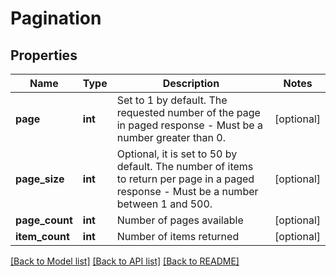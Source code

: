 # Pagination

## Properties

 Name           | Type    | Description                                                                                                                            | Notes      
----------------|---------|----------------------------------------------------------------------------------------------------------------------------------------|------------
 **page**       | **int** | Set to 1 by default. The requested number of the page in paged response - Must be a number greater than 0.                             | [optional] 
 **page_size**  | **int** | Optional, it is set to 50 by default. The number of items to return per page in a paged response - Must be a number between 1 and 500. | [optional] 
 **page_count** | **int** | Number of pages available                                                                                                              | [optional] 
 **item_count** | **int** | Number of items returned                                                                                                               | [optional] 

[[Back to Model list]](../README.md#documentation-for-models) [[Back to API list]](../README.md#documentation-for-api-endpoints) [[Back to README]](../README.md)


